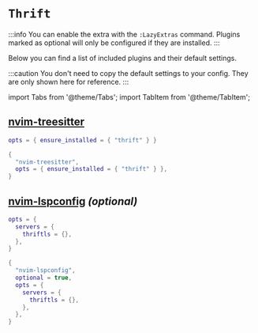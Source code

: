 # `Thrift`

<!-- plugins:start -->

:::info
You can enable the extra with the `:LazyExtras` command.
Plugins marked as optional will only be configured if they are installed.
:::

Below you can find a list of included plugins and their default settings.

:::caution
You don't need to copy the default settings to your config.
They are only shown here for reference.
:::

import Tabs from '@theme/Tabs';
import TabItem from '@theme/TabItem';

## [nvim-treesitter](https://github.com/nvim-treesitter/nvim-treesitter)

<Tabs>

<TabItem value="opts" label="Options">

```lua
opts = { ensure_installed = { "thrift" } }
```

</TabItem>


<TabItem value="code" label="Full Spec">

```lua
{
  "nvim-treesitter",
  opts = { ensure_installed = { "thrift" } },
}
```

</TabItem>

</Tabs>

## [nvim-lspconfig](https://github.com/neovim/nvim-lspconfig) _(optional)_

<Tabs>

<TabItem value="opts" label="Options">

```lua
opts = {
  servers = {
    thriftls = {},
  },
}
```

</TabItem>


<TabItem value="code" label="Full Spec">

```lua
{
  "nvim-lspconfig",
  optional = true,
  opts = {
    servers = {
      thriftls = {},
    },
  },
}
```

</TabItem>

</Tabs>

<!-- plugins:end -->
